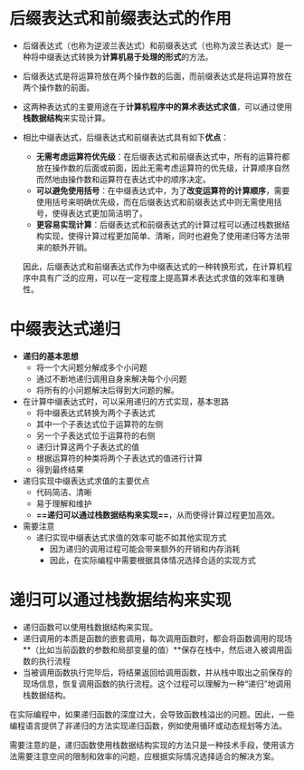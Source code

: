 

# 后缀表达式和前缀表达式的作用

* 后缀表达式（也称为逆波兰表达式）和前缀表达式（也称为波兰表达式）是一种将中缀表达式转换为**计算机易于处理的形式**的方法。

* 后缀表达式是将运算符放在两个操作数的后面，而前缀表达式是将运算符放在两个操作数的前面。

* 这两种表达式的主要用途在于**计算机程序中的算术表达式求值**，可以通过使用**栈数据结构**来实现计算。

* 相比中缀表达式，后缀表达式和前缀表达式具有如下**优点**：

  * **无需考虑运算符优先级**：在后缀表达式和前缀表达式中，所有的运算符都放在操作数的后面或前面，因此无需考虑运算符的优先级，计算顺序自然而然地由操作数和运算符在表达式中的顺序决定。
  * **可以避免使用括号**：在中缀表达式中，为了**改变运算符的计算顺序**，需要使用括号来明确优先级，而在后缀表达式和前缀表达式中则无需使用括号，使得表达式更加简洁明了。
  * **更容易实现计算**：后缀表达式和前缀表达式的计算过程可以通过栈数据结构实现，使得计算过程更加简单、清晰，同时也避免了使用递归等方法带来的额外开销。

  因此，后缀表达式和前缀表达式作为中缀表达式的一种转换形式，在计算机程序中具有广泛的应用，可以在一定程度上提高算术表达式求值的效率和准确性。



# 中缀表达式递归

* **递归的基本思想**
  * 将一个大问题分解成多个小问题
  * 通过不断地递归调用自身来解决每个小问题
  * 将所有的小问题解决后得到大问题的解。
* 在计算中缀表达式时，可以采用递归的方式实现，基本思路
  * 将中缀表达式转换为两个子表达式
  * 其中一个子表达式位于运算符的左侧
  * 另一个子表达式位于运算符的右侧
  * 递归计算这两个子表达式的值
  * 根据运算符的种类将两个子表达式的值进行计算
  * 得到最终结果
* 递归实现中缀表达式求值的主要优点
  * 代码简洁、清晰
  * 易于理解和维护
  * **==递归可以通过栈数据结构来实现==**，从而使得计算过程更加高效。
* 需要注意
  * 递归实现中缀表达式求值的效率可能不如其他实现方式
    * 因为递归的调用过程可能会带来额外的开销和内存消耗
    * 因此，在实际编程中需要根据具体情况选择合适的实现方式



# 递归可以通过栈数据结构来实现

* 递归函数可以使用栈数据结构来实现。
* 递归调用的本质是函数的嵌套调用，每次调用函数时，都会将函数调用的现场**（比如当前函数的参数和局部变量的值）**保存在栈中，然后进入被调用函数的执行流程
* 当被调用函数执行完毕后，将结果返回给调用函数，并从栈中取出之前保存的现场信息，恢复调用函数的执行流程。这个过程可以理解为一种“递归”地调用栈数据结构。

在实际编程中，如果递归函数的深度过大，会导致函数栈溢出的问题。因此，一些编程语言提供了非递归的方法实现递归函数，例如使用循环或动态规划等方法。

需要注意的是，递归函数使用栈数据结构实现的方法只是一种技术手段，使用该方法需要注意空间的限制和效率的问题，应根据实际情况选择适合的解决方案。